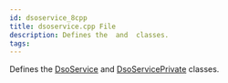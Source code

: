 ```yaml
---
id: dsoservice_8cpp
title: dsoservice.cpp File
description: Defines the  and  classes.
tags:
---
```

Defines the [DsoService](classDsoService) and [DsoServicePrivate](classDsoServicePrivate) classes.
